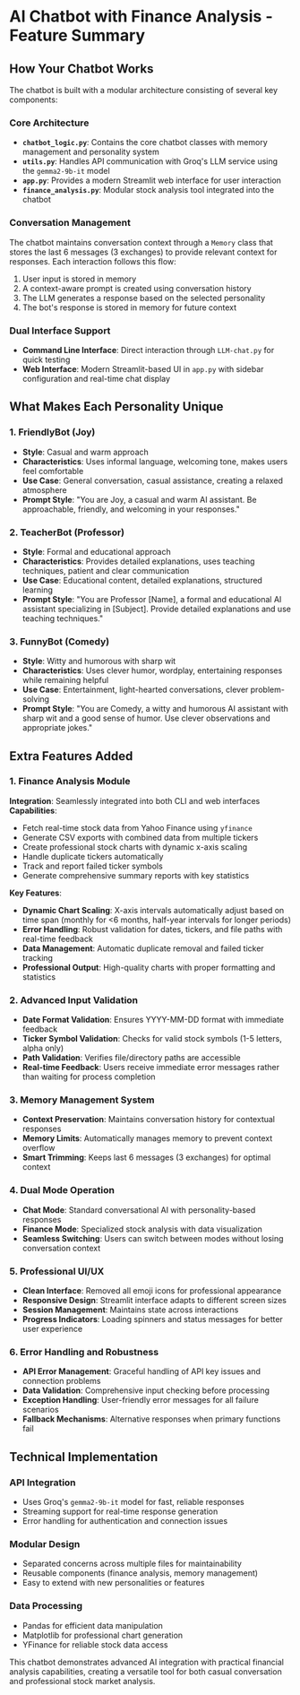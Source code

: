 # AI Chatbot with Finance Analysis - Feature Summary

## How Your Chatbot Works

The chatbot is built with a modular architecture consisting of several key components:

### Core Architecture
- **`chatbot_logic.py`**: Contains the core chatbot classes with memory management and personality system
- **`utils.py`**: Handles API communication with Groq's LLM service using the `gemma2-9b-it` model
- **`app.py`**: Provides a modern Streamlit web interface for user interaction
- **`finance_analysis.py`**: Modular stock analysis tool integrated into the chatbot

### Conversation Management
The chatbot maintains conversation context through a `Memory` class that stores the last 6 messages (3 exchanges) to provide relevant context for responses. Each interaction follows this flow:
1. User input is stored in memory
2. A context-aware prompt is created using conversation history
3. The LLM generates a response based on the selected personality
4. The bot's response is stored in memory for future context

### Dual Interface Support
- **Command Line Interface**: Direct interaction through `LLM-chat.py` for quick testing
- **Web Interface**: Modern Streamlit-based UI in `app.py` with sidebar configuration and real-time chat display

## What Makes Each Personality Unique

### 1. FriendlyBot (Joy)
- **Style**: Casual and warm approach
- **Characteristics**: Uses informal language, welcoming tone, makes users feel comfortable
- **Use Case**: General conversation, casual assistance, creating a relaxed atmosphere
- **Prompt Style**: "You are Joy, a casual and warm AI assistant. Be approachable, friendly, and welcoming in your responses."

### 2. TeacherBot (Professor)
- **Style**: Formal and educational approach
- **Characteristics**: Provides detailed explanations, uses teaching techniques, patient and clear communication
- **Use Case**: Educational content, detailed explanations, structured learning
- **Prompt Style**: "You are Professor [Name], a formal and educational AI assistant specializing in [Subject]. Provide detailed explanations and use teaching techniques."

### 3. FunnyBot (Comedy)
- **Style**: Witty and humorous with sharp wit
- **Characteristics**: Uses clever humor, wordplay, entertaining responses while remaining helpful
- **Use Case**: Entertainment, light-hearted conversations, clever problem-solving
- **Prompt Style**: "You are Comedy, a witty and humorous AI assistant with sharp wit and a good sense of humor. Use clever observations and appropriate jokes."

## Extra Features Added

### 1. Finance Analysis Module
**Integration**: Seamlessly integrated into both CLI and web interfaces
**Capabilities**:
- Fetch real-time stock data from Yahoo Finance using `yfinance`
- Generate CSV exports with combined data from multiple tickers
- Create professional stock charts with dynamic x-axis scaling
- Handle duplicate tickers automatically
- Track and report failed ticker symbols
- Generate comprehensive summary reports with key statistics

**Key Features**:
- **Dynamic Chart Scaling**: X-axis intervals automatically adjust based on time span (monthly for <6 months, half-year intervals for longer periods)
- **Error Handling**: Robust validation for dates, tickers, and file paths with real-time feedback
- **Data Management**: Automatic duplicate removal and failed ticker tracking
- **Professional Output**: High-quality charts with proper formatting and statistics

### 2. Advanced Input Validation
- **Date Format Validation**: Ensures YYYY-MM-DD format with immediate feedback
- **Ticker Symbol Validation**: Checks for valid stock symbols (1-5 letters, alpha only)
- **Path Validation**: Verifies file/directory paths are accessible
- **Real-time Feedback**: Users receive immediate error messages rather than waiting for process completion

### 3. Memory Management System
- **Context Preservation**: Maintains conversation history for contextual responses
- **Memory Limits**: Automatically manages memory to prevent context overflow
- **Smart Trimming**: Keeps last 6 messages (3 exchanges) for optimal context

### 4. Dual Mode Operation
- **Chat Mode**: Standard conversational AI with personality-based responses
- **Finance Mode**: Specialized stock analysis with data visualization
- **Seamless Switching**: Users can switch between modes without losing conversation context

### 5. Professional UI/UX
- **Clean Interface**: Removed all emoji icons for professional appearance
- **Responsive Design**: Streamlit interface adapts to different screen sizes
- **Session Management**: Maintains state across interactions
- **Progress Indicators**: Loading spinners and status messages for better user experience

### 6. Error Handling and Robustness
- **API Error Management**: Graceful handling of API key issues and connection problems
- **Data Validation**: Comprehensive input checking before processing
- **Exception Handling**: User-friendly error messages for all failure scenarios
- **Fallback Mechanisms**: Alternative responses when primary functions fail

## Technical Implementation

### API Integration
- Uses Groq's `gemma2-9b-it` model for fast, reliable responses
- Streaming support for real-time response generation
- Error handling for authentication and connection issues

### Modular Design
- Separated concerns across multiple files for maintainability
- Reusable components (finance analysis, memory management)
- Easy to extend with new personalities or features

### Data Processing
- Pandas for efficient data manipulation
- Matplotlib for professional chart generation
- YFinance for reliable stock data access

This chatbot demonstrates advanced AI integration with practical financial analysis capabilities, creating a versatile tool for both casual conversation and professional stock market analysis. 